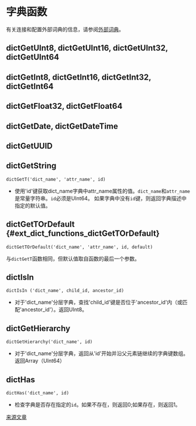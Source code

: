 # 字典函数

有关连接和配置外部词典的信息，请参阅[外部词典](../dicts/external_dicts.md)。

## dictGetUInt8, dictGetUInt16, dictGetUInt32, dictGetUInt64

## dictGetInt8, dictGetInt16, dictGetInt32, dictGetInt64

## dictGetFloat32, dictGetFloat64

## dictGetDate, dictGetDateTime

## dictGetUUID

## dictGetString

`dictGetT('dict_name', 'attr_name', id)`

- 使用'id'键获取dict_name字典中attr_name属性的值。`dict_name`和`attr_name`是常量字符串。`id`必须是UInt64。
如果字典中没有`id`键，则返回字典描述中指定的默认值。

## dictGetTOrDefault {#ext_dict_functions_dictGetTOrDefault}

`dictGetTOrDefault('dict_name', 'attr_name', id, default)`

与`dictGetT`函数相同，但默认值取自函数的最后一个参数。

## dictIsIn

`dictIsIn ('dict_name', child_id, ancestor_id)`

- 对于'dict_name'分层字典，查找'child_id'键是否位于'ancestor_id'内（或匹配'ancestor_id'）。返回UInt8。

## dictGetHierarchy

`dictGetHierarchy('dict_name', id)`

- 对于'dict_name'分层字典，返回从'id'开始并沿父元素链继续的字典键数组。返回Array（UInt64）

## dictHas

`dictHas('dict_name', id)`

- 检查字典是否存在指定的`id`。如果不存在，则返回0;如果存在，则返回1。


[来源文章](https://clickhouse.yandex/docs/en/query_language/functions/ext_dict_functions/) <!--hide-->
